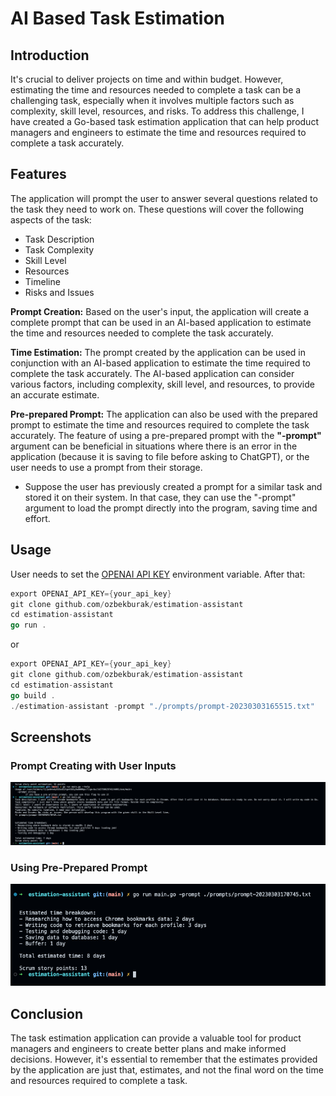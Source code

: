 # AI Based Task Estimation

## Introduction
It's crucial to deliver projects on time and within budget. However, estimating the time and resources needed to complete a task can be a challenging task, especially when it involves multiple factors such as complexity, skill level, resources, and risks. To address this challenge, I have created a Go-based task estimation application that can help product managers and engineers to estimate the time and resources required to complete a task accurately.


## Features
The application will prompt the user to answer several questions related to the task they need to work on. These questions will cover the following aspects of the task:
- Task Description
- Task Complexity
- Skill Level
- Resources
- Timeline
- Risks and Issues

**Prompt Creation:** Based on the user's input, the application will create a complete prompt that can be used in an AI-based application to estimate the time and resources needed to complete the task accurately.

**Time Estimation:** The prompt created by the application can be used in conjunction with an AI-based application to estimate the time required to complete the task accurately. The AI-based application can consider various factors, including complexity, skill level, and resources, to provide an accurate estimate.

**Pre-prepared Prompt:** The application can also be used with the prepared prompt to estimate the time and resources required to complete the task accurately. The feature of using a pre-prepared prompt with the **"-prompt"** argument can be beneficial in situations where there is an error in the application (because it is saving to file before asking to ChatGPT), or the user needs to use a prompt from their storage. 

- Suppose the user has previously created a prompt for a similar task and stored it on their system. In that case, they can use the "-prompt" argument to load the prompt directly into the program, saving time and effort. 


## Usage

User needs to set the [OPENAI API KEY](https://platform.openai.com/account/api-keys) environment variable. After that:

```go
export OPENAI_API_KEY={your_api_key}
git clone github.com/ozbekburak/estimation-assistant
cd estimation-assistant
go run .
```
or

```go
export OPENAI_API_KEY={your_api_key}
git clone github.com/ozbekburak/estimation-assistant
cd estimation-assistant
go build .
./estimation-assistant -prompt "./prompts/prompt-20230303165515.txt"
```

## Screenshots

### Prompt Creating with User Inputs
![ask-to-user](https://github.com/ozbekburak/estimation-assistant/blob/main/img/ask-to-user.png?raw=true)

### Using Pre-Prepared Prompt
![preprepared](https://github.com/ozbekburak/estimation-assistant/blob/main/img/preprepared.png?raw=true)

## Conclusion

The task estimation application can provide a valuable tool for product managers and engineers to create better plans and make informed decisions. However, it's essential to remember that the estimates provided by the application are just that, estimates, and not the final word on the time and resources required to complete a task.